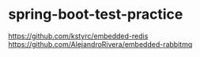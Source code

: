 # spring-boot-test-practice


https://github.com/kstyrc/embedded-redis
https://github.com/AlejandroRivera/embedded-rabbitmq
